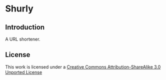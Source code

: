 Shurly
======

Introduction
------------

A URL shortener.

License
-------
This work is licensed under a [Creative Commons Attribution-ShareAlike 3.0 Unported License](http://creativecommons.org/licenses/by-sa/3.0/)